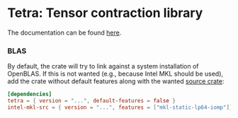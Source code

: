 # Tetra: Tensor contraction library

The documentation can be found [here](https://quantum-research.pages.gitlab.lrz.de/tensornetworksimulation/tetra).

### BLAS

By default, the crate will try to link against a system installation of OpenBLAS. If this is not wanted (e.g., because Intel MKL should be used), add the crate without default features along with the wanted [source crate](https://github.com/blas-lapack-rs/blas-lapack-rs.github.io/wiki):

```toml
[dependencies]
tetra = { version = "...", default-features = false }
intel-mkl-src = { version = "...", features = ["mkl-static-lp64-iomp"]}
```